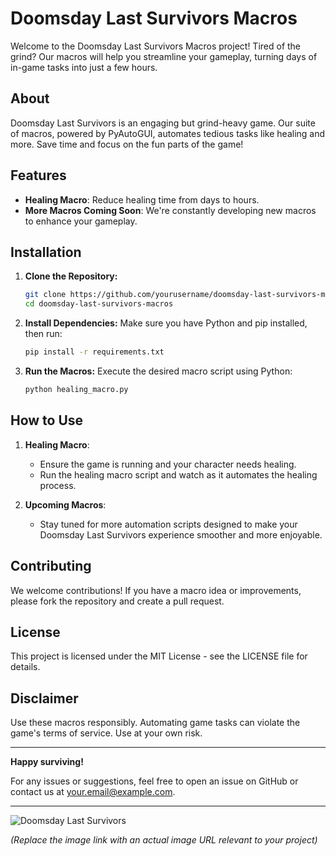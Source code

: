 # Doomsday Last Survivors Macros

Welcome to the Doomsday Last Survivors Macros project! Tired of the grind? Our macros will help you streamline your gameplay, turning days of in-game tasks into just a few hours. 

## About

Doomsday Last Survivors is an engaging but grind-heavy game. Our suite of macros, powered by PyAutoGUI, automates tedious tasks like healing and more. Save time and focus on the fun parts of the game!

## Features

- **Healing Macro**: Reduce healing time from days to hours.
- **More Macros Coming Soon**: We're constantly developing new macros to enhance your gameplay.

## Installation

1. **Clone the Repository:**
    ```sh
    git clone https://github.com/yourusername/doomsday-last-survivors-macros.git
    cd doomsday-last-survivors-macros
    ```

2. **Install Dependencies:**
    Make sure you have Python and pip installed, then run:
    ```sh
    pip install -r requirements.txt
    ```

3. **Run the Macros:**
    Execute the desired macro script using Python:
    ```sh
    python healing_macro.py
    ```

## How to Use

1. **Healing Macro**:
    - Ensure the game is running and your character needs healing.
    - Run the healing macro script and watch as it automates the healing process.
    
2. **Upcoming Macros**:
    - Stay tuned for more automation scripts designed to make your Doomsday Last Survivors experience smoother and more enjoyable.

## Contributing

We welcome contributions! If you have a macro idea or improvements, please fork the repository and create a pull request.

## License

This project is licensed under the MIT License - see the LICENSE file for details.

## Disclaimer

Use these macros responsibly. Automating game tasks can violate the game's terms of service. Use at your own risk.

---

**Happy surviving!**

For any issues or suggestions, feel free to open an issue on GitHub or contact us at your.email@example.com.

---

![Doomsday Last Survivors](https://statics.9458.com/game/1120/news/2023/11/22/211349_655eb55dd5f943017.png) 

*(Replace the image link with an actual image URL relevant to your project)*
